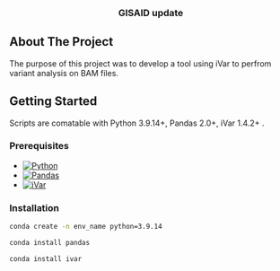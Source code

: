 <a name="readme-top"></a>

<!-- PROJECT LOGO -->
<br />
  <h3 align="center">GISAID update </h3>
  <p align="center">
</div>

<!-- ABOUT THE PROJECT -->
## About The Project

<!-- [![Product Name Screen Shot][product-screenshot]](https://example.com) -->

The purpose of this project was to develop a tool using iVar to perfrom variant analysis on BAM files. 


<!-- GETTING STARTED -->
## Getting Started

Scripts are comatable with Python 3.9.14+, Pandas 2.0+, iVar 1.4.2+ .

### Prerequisites

* [![Python][Python]][Python-url]
* [![Pandas][Pandas]][Pandas-url]
* [![iVar][iVar]][iVar-url]


### Installation

  ```sh
  conda create -n env_name python=3.9.14
  ```

  ```sh
  conda install pandas
  ```

  ```sh
  conda install ivar
  ```

<!-- MARKDOWN LINKS & IMAGES -->
<!-- https://www.markdownguide.org/basic-syntax/#reference-style-links -->
[contributors-shield]: https://img.shields.io/github/contributors/ASU-Lim-Lab/GISAID.svg?style=for-the-badge
[contributors-url]: https://github.com/ASU-Lim-Lab/Absolute-Q/graphs/contributors
[Biopython]: https://img.shields.io/badge/Biopython-1.80-blue
[Biopython-url]: https://biopython.org/
[NumPy]: https://img.shields.io/badge/numpy-%23013243.svg?style=for-the-badge&logo=numpy&logoColor=white
[Numpy-url]: https://numpy.org/
[Pandas]: https://img.shields.io/badge/pandas-%23150458.svg?style=for-the-badge&logo=pandas&logoColor=white
[Pandas-url]: https://pandas.pydata.org/
[Python]: https://img.shields.io/badge/python-3670A0?style=for-the-badge&logo=python&logoColor=ffdd54
[Python-url]: https://www.python.org/
[iVar]: https://img.shields.io/badge/iVar-1.4.2-red
[iVar-url]: https://andersen-lab.github.io/ivar/html/index.html
